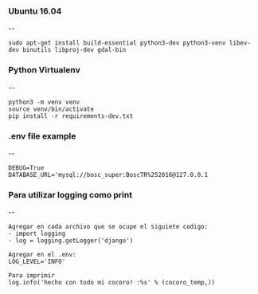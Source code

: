 ### Ubuntu 16.04
--

```
sudo apt-get install build-essential python3-dev python3-venv libev-dev binutils libproj-dev gdal-bin
```

### Python Virtualenv
--

```
python3 -m venv venv
source venv/bin/activate
pip install -r requirements-dev.txt

```


### .env file example
--

```
DEBUG=True
DATABASE_URL='mysql://bosc_super:BoscTR%252016@127.0.0.1
```

### Para utilizar logging como print
--

```
Agregar en cada archivo que se ocupe el siguiete codigo:
- import logging
- log = logging.getLogger('django')

Agregar en el .env:
LOG_LEVEL='INFO'

Para imprimir 
log.info('hecho con todo mi cocoro! :%s' % (cocoro_temp,))

```